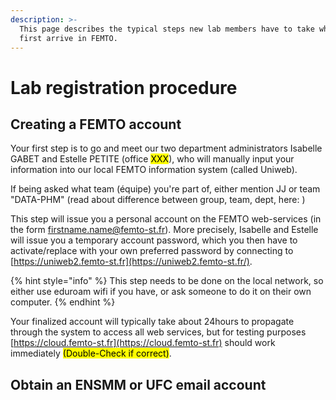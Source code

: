 ```yaml
---
description: >-
  This page describes the typical steps new lab members have to take when they
  first arrive in FEMTO.
---
```


# Lab registration procedure

## Creating a FEMTO account

Your first step is to go and meet our two department administrators Isabelle GABET and Estelle PETITE (office <mark style="background-color:yellow;">XXX</mark>), who will manually input your information into our local FEMTO information system (called Uniweb).&#x20;

If being asked what team (équipe) you're part of, either mention JJ or team "DATA-PHM" (read about difference between group, team, dept, here: )

This step will issue you a personal account on the FEMTO web-services (in the form firstname.name@femto-st.fr). More precisely, Isabelle and Estelle will issue you a temporary account password, which you then have to activate/replace with your own preferred password by connecting to [https://uniweb2.femto-st.fr](https://uniweb2.femto-st.fr/). &#x20;

{% hint style="info" %}
This step needs to be done on the local network, so either use eduroam wifi if you have, or ask someone to do it on their own computer.
{% endhint %}

Your finalized account will typically take about 24hours to propagate through the system to access all web services, but for testing purposes [https://cloud.femto-st.fr](https://cloud.femto-st.fr) should work immediately <mark style="background-color:yellow;">(Double-Check if correct)</mark>.&#x20;

## Obtain an ENSMM or UFC email account





